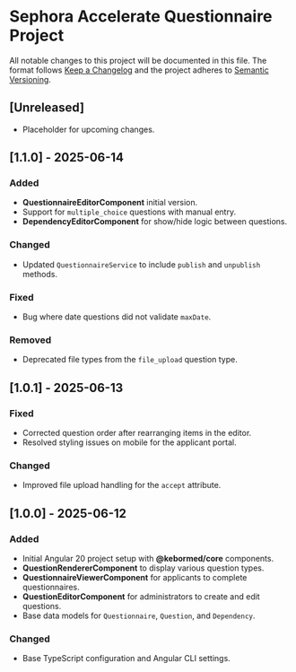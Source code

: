 # Sephora Accelerate Questionnaire Project

All notable changes to this project will be documented in this file. The format follows [Keep a Changelog](https://keepachangelog.com/en/1.1.0/) and the project adheres to [Semantic Versioning](https://semver.org/spec/v2.0.0.html).

## [Unreleased]

- Placeholder for upcoming changes.

## [1.1.0] - 2025-06-14
### Added
- **QuestionnaireEditorComponent** initial version.
- Support for `multiple_choice` questions with manual entry.
- **DependencyEditorComponent** for show/hide logic between questions.

### Changed
- Updated `QuestionnaireService` to include `publish` and `unpublish` methods.

### Fixed
- Bug where date questions did not validate `maxDate`.

### Removed
- Deprecated file types from the `file_upload` question type.

## [1.0.1] - 2025-06-13
### Fixed
- Corrected question order after rearranging items in the editor.
- Resolved styling issues on mobile for the applicant portal.

### Changed
- Improved file upload handling for the `accept` attribute.

## [1.0.0] - 2025-06-12
### Added
- Initial Angular 20 project setup with **@kebormed/core** components.
- **QuestionRendererComponent** to display various question types.
- **QuestionnaireViewerComponent** for applicants to complete questionnaires.
- **QuestionEditorComponent** for administrators to create and edit questions.
- Base data models for `Questionnaire`, `Question`, and `Dependency`.

### Changed
- Base TypeScript configuration and Angular CLI settings.
